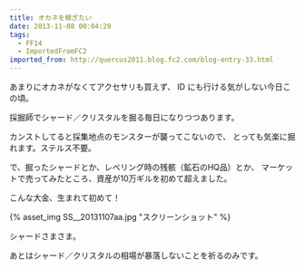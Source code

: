 ```yaml
---
title: オカネを稼ぎたい
date: 2013-11-08 00:04:29
tags:
  - FF14
  - ImportedFromFC2
imported_from: http://quercus2011.blog.fc2.com/blog-entry-33.html
---
```

あまりにオカネがなくてアクセサリも買えず、
ID にも行ける気がしない今日この頃。

採掘師でシャード／クリスタルを掘る毎日になりつつあります。

カンストしてると採集地点のモンスターが襲ってこないので、
とっても気楽に掘れます。ステルス不要。

で、掘ったシャードとか、レベリング時の残骸（鉱石のHQ品）とか、
マーケットで売ってみたところ、資産が10万ギルを初めて超えました。

こんな大金、生まれて初めて！

{% asset_img SS__20131107aa.jpg "スクリーンショット" %}

シャードさまさま。

あとはシャード／クリスタルの相場が暴落しないことを祈るのみです。
